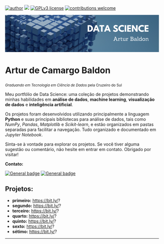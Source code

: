 [![author](https://img.shields.io/badge/author-arturbaldon-red.svg)](https://www.linkedin.com/in/arturbaldon)
[![](https://img.shields.io/badge/python-3.11+-blue.svg)](https://www.python.org/downloads/release/python-3112/)
[![GPLv3 license](https://img.shields.io/badge/License-GPLv3-blue.svg)](http://perso.crans.org/besson/LICENSE.html)
[![contributions welcome](https://img.shields.io/badge/contributions-welcome-brightgreen.svg?style=flat)](https://github.com/carlosfab/data_science/issues)

<p align="center"><img src="banner.png"></p>

# Artur de Camargo Baldon
<sub>*Graduando em Tecnologia em Ciência de Dados* pela Cruzeiro do Sul</sub>

Meu portfólio de Data Science: uma coleção de projetos demonstrando minhas habilidades em **análise de dados**, **machine learning**, **visualização de dados** e **inteligência artificial**.

Os projetos foram desenvolvidos utilizando principalmente a linguagem **Python** e suas principais bibliotecas para análise de dados, tais como *NumPy*, *Pandas*, *Matplotlib* e *Scikit-learn*, e estão organizados em pastas separadas para facilitar a navegação. Tudo organizado e documentado em *Jupyter Notebook*.

Sinta-se à vontade para explorar os projetos. Se você tiver alguma sugestão ou comentário, não hesite em entrar em contato. Obrigado por visitar!

**Contato:**

[![General badge](https://img.shields.io/badge/LinkedIn-0077B5?style=for-the-badge&logo=linkedin&logoColor=white)](https://www.linkedin.com/in/arturbaldon/)
[![General badge](https://img.shields.io/badge/Microsoft_Outlook-0078D4?style=for-the-badge&logo=microsoft-outlook&logoColor=white)](mailto:arturbaldon@hotmail.com)

## Projetos:

* **primeiro:** https://bit.ly/?
* **segundo:** https://bit.ly/?
* **terceiro:** https://bit.ly/?
* **quarto:** https://bit.ly/?
* **quinto:** https://bit.ly/?
* **sexto:** https://bit.ly/?
* **sétimo:** https://bit.ly/?
---
